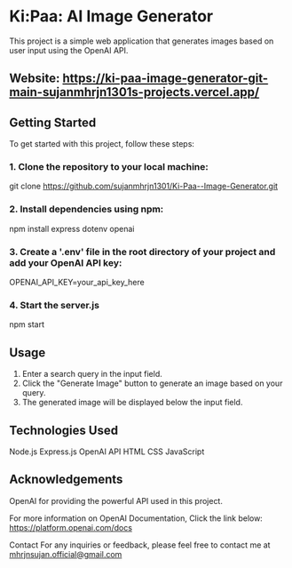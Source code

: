 # Ki:Paa: AI Image Generator
This project is a simple web application that generates images based on user input using the OpenAI API.
## Website: https://ki-paa-image-generator-git-main-sujanmhrjn1301s-projects.vercel.app/
## Getting Started
To get started with this project, follow these steps:
### 1. Clone the repository to your local machine:
   git clone https://github.com/sujanmhrjn1301/Ki-Paa--Image-Generator.git
### 2. Install dependencies using npm:
   npm install express dotenv openai
### 3. Create a '.env' file in the root directory of your project and add your OpenAI API key:
   OPENAI_API_KEY=your_api_key_here
### 4. Start the server.js
   npm start

## Usage
1. Enter a search query in the input field.
2. Click the "Generate Image" button to generate an image based on your query.
3. The generated image will be displayed below the input field.

## Technologies Used
Node.js
Express.js
OpenAI API
HTML
CSS
JavaScript

## Acknowledgements
OpenAI for providing the powerful API used in this project.

For more information on OpenAI Documentation, Click the link below:
https://platform.openai.com/docs

Contact
For any inquiries or feedback, please feel free to contact me at mhrjnsujan.official@gmail.com
